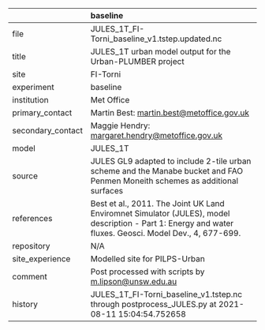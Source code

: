 |                   | baseline                                                                                                                                                |
|:------------------|:--------------------------------------------------------------------------------------------------------------------------------------------------------|
| file              | JULES_1T_FI-Torni_baseline_v1.tstep.updated.nc                                                                                                          |
| title             | JULES_1T urban model output for the Urban-PLUMBER project                                                                                               |
| site              | FI-Torni                                                                                                                                                |
| experiment        | baseline                                                                                                                                                |
| institution       | Met Office                                                                                                                                              |
| primary_contact   | Martin Best: martin.best@metoffice.gov.uk                                                                                                               |
| secondary_contact | Maggie Hendry: margaret.hendry@metoffice.gov.uk                                                                                                         |
| model             | JULES_1T                                                                                                                                                |
| source            | JULES GL9 adapted to include 2-tile urban scheme and the Manabe bucket and FAO Penmen Moneith schemes as additional surfaces                            |
| references        | Best et al., 2011. The Joint UK Land Enviromnet Simulator (JULES), model description - Part 1: Energy and water fluxes. Geosci. Model Dev., 4, 677-699. |
| repository        | N/A                                                                                                                                                     |
| site_experience   | Modelled site for PILPS-Urban                                                                                                                           |
| comment           | Post processed with scripts by m.lipson@unsw.edu.au                                                                                                     |
| history           | JULES_1T_FI-Torni_baseline_v1.tstep.nc through postprocess_JULES.py at 2021-08-11 15:04:54.752658                                                       |
